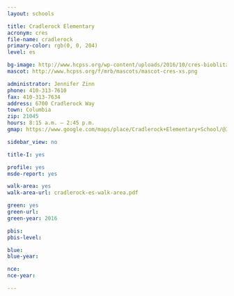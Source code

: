 ```yaml
---
layout: schools

title: Cradlerock Elementary
acronym: cres
file-name: cradlerock
primary-color: rgb(0, 0, 204)
level: es

bg-image: http://www.hcpss.org/wp-content/uploads/2016/10/cres-bioblitz-two-students.jpg
mascot: http://www.hcpss.org/f/mrb/mascots/mascot-cres-xs.png

administrator: Jennifer Zinn
phone: 410-313-7610
fax: 410-313-7634
address: 6700 Cradlerock Way
town: Columbia
zip: 21045
hours: 8:15 a.m. – 2:45 p.m.
gmap: https://www.google.com/maps/place/Cradlerock+Elementary+School/@39.1915016,-76.8458072,17z/data=!3m1!4b1!4m2!3m1!1s0x89b7de34618b6979:0x6260ecff7e8ec7d3?hl=en

sidebar_view: no

title-I: yes

profile: yes
msde-report: yes

walk-area: yes
walk-area-url: cradlerock-es-walk-area.pdf

green: yes
green-url:
green-year: 2016

pbis:
pbis-level:

blue: 
blue-year:  

nce:
nce-year:

---
```

